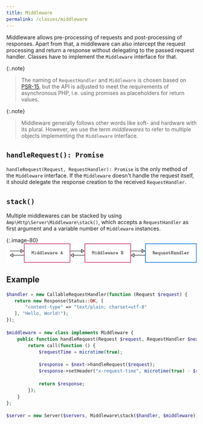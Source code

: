 ```yaml
---
title: Middleware
permalink: /classes/middleware
---
```

Middleware allows pre-processing of requests and post-processing of responses.
Apart from that, a middleware can also intercept the request processing and return a response without delegating to the passed request handler.
Classes have to implement the `Middleware` interface for that.

{:.note}
> The naming of `RequestHandler` and `Middleware` is chosen based on [PSR-15](https://www.php-fig.org/psr/psr-15/), but the API is adjusted to meet the requirements of asynchronous PHP, i.e. using promises as placeholders for return values.

{:.note}
> Middleware generally follows other words like soft- and hardware with its plural.
> However, we use the term _middlewares_ to refer to multiple objects implementing the `Middleware` interface.

## `handleRequest(): Promise`

`handleRequest(Request, RequestHandler): Promise` is the only method of the `Middleware` interface.
If the `Middleware` doesn't handle the request itself, it should delegate the response creation to the received `RequestHandler`.

## `stack()`

Multiple middlewares can be stacked by using `Amp\Http\Server\Middleware\stack()`, which accepts a `RequestHandler` as first argument and a variable number of `Middleware` instances.

{:.image-80}
![Middleware interaction](../latex/middleware.png)

## Example

```php
$handler = new CallableRequestHandler(function (Request $request) {
   return new Response(Status::OK, [
       "content-type" => "text/plain; charset=utf-8"
   ], "Hello, World!");
});

$middleware = new class implements Middleware {
    public function handleRequest(Request $request, RequestHandler $next): Promise {
        return call(function () {
            $requestTime = microtime(true);
            
            $response = $next->handleRequest($request);
            $response->setHeader("x-request-time", microtime(true) - $requestTime);
            
            return $response;        
        });
    }
};

$server = new Server($servers, Middleware\stack($handler, $middleware));
```
